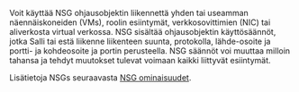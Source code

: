 Voit käyttää NSG ohjausobjektin liikennettä yhden tai useamman näennäiskoneiden (VMs), roolin esiintymät, verkkosovittimien (NIC) tai aliverkosta virtual verkossa. NSG sisältää ohjausobjektin käyttösäännöt, jotka Salli tai estä liikenne liikenteen suunta, protokolla, lähde-osoite ja portti- ja kohdeosoite ja portin perusteella. NSG säännöt voi muuttaa milloin tahansa ja tehdyt muutokset tulevat voimaan kaikki liittyvät esiintymät.

Lisätietoja NSGs seuraavasta [NSG ominaisuudet](../articles/virtual-network/virtual-networks-nsg.md).
